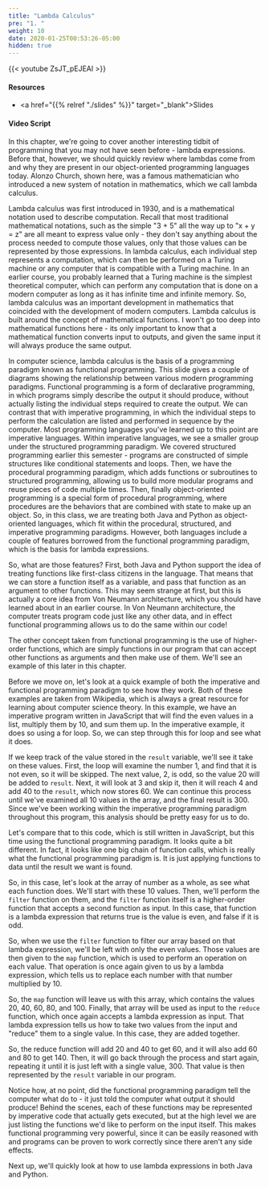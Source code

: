 ```yaml
---
title: "Lambda Calculus"
pre: "1. "
weight: 10
date: 2020-01-25T00:53:26-05:00
hidden: true
---
```


{{< youtube ZsJT_pEJEAI   >}}

#### Resources

* <a href="{{% relref "./slides" %}}" target="_blank">Slides</a>

#### Video Script

In this chapter, we're going to cover another interesting tidbit of programming that you may not have seen before - lambda expressions. Before that, however, we should quickly review where lambdas come from and why they are present in our object-oriented programming languages today. Alonzo Church, shown here, was a famous mathematician who introduced a new system of notation in mathematics, which we call lambda calculus.

Lambda calculus was first introduced in 1930, and is a mathematical notation used to describe computation. Recall that most traditional mathematical notations, such as the simple "3 + 5" all the way up to "x + y = z" are all meant to express value only - they don't say anything about the process needed to compute those values, only that those values can be represented by those expressions. In lambda calculus, each individual step represents a computation, which can then be performed on a Turing machine or any computer that is compatible with a Turing machine. In an earlier course, you probably learned that a Turing machine is the simplest theoretical computer, which can perform any computation that is done on a modern computer as long as it has infinite time and infinite memory. So, lambda calculus was an important development in mathematics that coincided with the development of modern computers. Lambda calculus is built around the concept of mathematical functions. I won't go too deep into mathematical functions here - its only important to know that a mathematical function converts input to outputs, and given the same input it will always produce the same output. 

In computer science, lambda calculus is the basis of a programming paradigm known as functional programming. This slide gives a couple of diagrams showing the relationship between various modern programming paradigms. Functional programming is a form of declarative programming, in which programs simply describe the output it should produce, without actually listing the individual steps required to create the output. We can contrast that with imperative programming, in which the individual steps to perform the calculation are listed and performed in sequence by the computer. Most programming languages you've learned up to this point are imperative languages. Within imperative languages, we see a smaller group under the structured programming paradigm. We covered structured programming earlier this semester - programs are constructed of simple structures like conditional statements and loops. Then, we have the procedural programming paradigm, which adds functions or subroutines to structured programming, allowing us to build more modular programs and reuse pieces of code multiple times. Then, finally object-oriented programming is a special form of procedural programming, where procedures are the behaviors that are combined with state to make up an object. So, in this class, we are treating both Java and Python as object-oriented languages, which fit within the procedural, structured, and imperative programming paradigms. However, both languages include a couple of features borrowed from the functional programming paradigm, which is the basis for lambda expressions. 

So, what are those features? First, both Java and Python support the idea of treating functions like first-class citizens in the language. That means that we can store a function itself as a variable, and pass that function as an argument to other functions. This may seem strange at first, but this is actually a core idea from Von Neumann architecture, which you should have learned about in an earlier course. In Von Neumann architecture, the computer treats program code just like any other data, and in effect functional programming allows us to do the same within our code!

The other concept taken from functional programming is the use of higher-order functions, which are simply functions in our program that can accept other functions as arguments and then make use of them. We'll see an example of this later in this chapter.

Before we move on, let's look at a quick example of both the imperative and functional programming paradigm to see how they work. Both of these examples are taken from Wikipedia, which is always a great resource for learning about computer science theory. In this example, we have an imperative program written in JavaScript that will find the even values in a list, multiply them by 10, and sum them up. In the imperative example, it does so using a for loop. So, we can step through this for loop and see what it does. 

If we keep track of the value stored in the `result` variable, we'll see it take on these values. First, the loop will examine the number 1, and find that it is not even, so it will be skipped. The next value, 2, is odd, so the value 20 will be added to `result`. Next, it will look at 3 and skip it, then it will reach 4 and add 40 to the `result`, which now stores 60. We can continue this process until we've examined all 10 values in the array, and the final result is 300. Since we've been working within the imperative programming paradigm throughout this program, this analysis should be pretty easy for us to do.

Let's compare that to this code, which is still written in JavaScript, but this time using the functional programming paradigm. It looks quite a bit different. In fact, it looks like one big chain of function calls, which is really what the functional programming paradigm is. It is just applying functions to data until the result we want is found.

So, in this case, let's look at the array of number as a whole, as see what each function does. We'll start with these 10 values. Then, we'll perform the `filter` function on them, and the `filter` function itself is a higher-order function that accepts a second function as input. In this case, that function is a lambda expression that returns true is the value is even, and false if it is odd. 

So, when we use the `filter` function to filter our array based on that lambda expression, we'll be left with only the even values. Those values are then given to the `map` function, which is used to perform an operation on each value. That operation is once again given to us by a lambda expression, which tells us to replace each number with that number multiplied by 10.

So, the `map` function will leave us with this array, which contains the values 20, 40, 60, 80, and 100. Finally, that array will be used as input to the `reduce` function, which once again accepts a lambda expression as input. That lambda expression tells us how to take two values from the input and "reduce" them to a single value. In this case, they are added together. 

So, the reduce function will add 20 and 40 to get 60, and it will also add 60 and 80 to get 140. Then, it will go back through the process and start again, repeating it until it is just left with a single value, 300. That value is then represented by the `result` variable in our program. 

Notice how, at no point, did the functional programming paradigm tell the computer what do to - it just told the computer what output it should produce! Behind the scenes, each of these functions may be represented by imperative code that actually gets executed, but at the high level we are just listing the functions we'd like to perform on the input itself. This makes functional programming very powerful, since it can be easily reasoned with and programs can be proven to work correctly since there aren't any side effects. 

Next up, we'll quickly look at how to use lambda expressions in both Java and Python. 